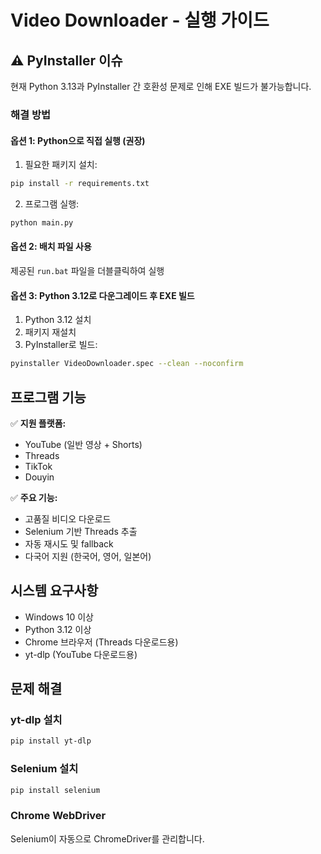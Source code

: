 # Video Downloader - 실행 가이드

## ⚠️ PyInstaller 이슈

현재 Python 3.13과 PyInstaller 간 호환성 문제로 인해 EXE 빌드가 불가능합니다.

### 해결 방법

#### 옵션 1: Python으로 직접 실행 (권장)

1. 필요한 패키지 설치:
```bash
pip install -r requirements.txt
```

2. 프로그램 실행:
```bash
python main.py
```

#### 옵션 2: 배치 파일 사용

제공된 `run.bat` 파일을 더블클릭하여 실행

#### 옵션 3: Python 3.12로 다운그레이드 후 EXE 빌드

1. Python 3.12 설치
2. 패키지 재설치
3. PyInstaller로 빌드:
```bash
pyinstaller VideoDownloader.spec --clean --noconfirm
```

## 프로그램 기능

✅ **지원 플랫폼:**
- YouTube (일반 영상 + Shorts)
- Threads
- TikTok
- Douyin

✅ **주요 기능:**
- 고품질 비디오 다운로드
- Selenium 기반 Threads 추출
- 자동 재시도 및 fallback
- 다국어 지원 (한국어, 영어, 일본어)

## 시스템 요구사항

- Windows 10 이상
- Python 3.12 이상
- Chrome 브라우저 (Threads 다운로드용)
- yt-dlp (YouTube 다운로드용)

## 문제 해결

### yt-dlp 설치
```bash
pip install yt-dlp
```

### Selenium 설치
```bash
pip install selenium
```

### Chrome WebDriver
Selenium이 자동으로 ChromeDriver를 관리합니다.
